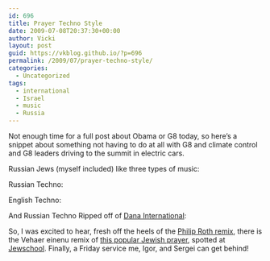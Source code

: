 ```yaml
---
id: 696
title: Prayer Techno Style
date: 2009-07-08T20:37:30+00:00
author: Vicki
layout: post
guid: https://vkblog.github.io/?p=696
permalink: /2009/07/prayer-techno-style/
categories:
  - Uncategorized
tags:
  - international
  - Israel
  - music
  - Russia
---
```

Not enough time for a full post about Obama or G8 today, so here&#8217;s a snippet about something not having to do at all with G8 and climate control and G8 leaders driving to the summit in electric cars.

Russian Jews (myself included) like three types of music:

Russian Techno:
  


English Techno:
  


And Russian Techno Ripped off of [Dana International](http://www.youtube.com/watch?v=Fv83u7-mNWQ):
  


So, I was excited to hear, fresh off the heels of the [Philip Roth remix](http://www.jewlicious.com/2009/06/philip-roth-the-jewish-shouting-club-remix/), there is the Vehaer einenu remix of [this popular Jewish prayer](http://www.youtube.com/watch?v=xc63TwH-b3w), spotted at [Jewschool](http://jewschool.com/2009/06/29/16819/enlighten-my-eyes/). Finally, a Friday service me, Igor, and Sergei can get behind!